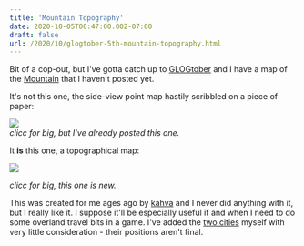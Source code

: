 ```yaml
---
title: 'Mountain Topography'
date: 2020-10-05T00:47:00.002-07:00
draft: false
url: /2020/10/glogtober-5th-mountain-topography.html
---
```


Bit of a cop-out, but I've gotta catch up to [GLOGtober](https://sunderedshillings.blogspot.com/2020/09/glogtober.html) and I have a map of the [Mountain](https://madqueenscourt.blogspot.com/2020/04/mountain-setting-precis.html) that I haven't posted yet.  
  
It's not this one, the side-view point map hastily scribbled on a piece of paper:

[![](https://1.bp.blogspot.com/-P0uIC_ao1u4/Xsc1DCLu8WI/AAAAAAAApR4/GwtFCfWUfg8p12NrhMpjtOveZp6mjPQcwCK4BGAsYHg/w640-h461/themountain.png)](https://i.imgur.com/4aAuZC8.png)  
_clicc for big, but I've already posted this one._

It **is** this one, a topographical map:

[![](https://1.bp.blogspot.com/-KO9bPyhm6S4/X31yWnZXUBI/AAAAAAAAqJE/NoL1N9AsmU0Jkdo34yVUHmGqQOU5TkGpgCLcBGAsYHQ/w640-h426/mountain.png)](https://1.bp.blogspot.com/-KO9bPyhm6S4/X31yWnZXUBI/AAAAAAAAqJE/NoL1N9AsmU0Jkdo34yVUHmGqQOU5TkGpgCLcBGAsYHQ/s1800/mountain.png)

_clicc for big, this one is new._

This was created for me ages ago by [kahva](https://madcartographer.com/) and I never did anything with it, but I really like it. I suppose it'll be especially useful if and when I need to do some overland travel bits in a game. I've added the [two cities](https://madqueenscourt.blogspot.com/2020/06/mountain-tale-of-two-citiesit-takes.html) myself with very little consideration - their positions aren't final.